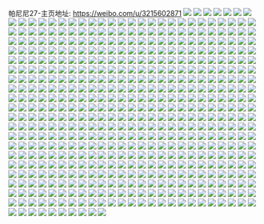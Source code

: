 帕尼尼27-主页地址: https://weibo.com/u/3215602871 
![](https://wx4.sinaimg.cn/mw2000/bfaa34b7ly1h9ibgzj1pwj21hg0u2n2l.jpg) 
![](https://wx4.sinaimg.cn/mw2000/bfaa34b7ly1h9ibi42kmgj21nt27r1kx.jpg) 
![](https://wx4.sinaimg.cn/mw2000/bfaa34b7ly1h9ibgx7a70j22c02c0485.jpg) 
![](https://wx4.sinaimg.cn/mw2000/bfaa34b7ly1h9ibgxxfj3j21wm2jhb29.jpg) 
![](https://wx4.sinaimg.cn/mw2000/bfaa34b7ly1h9ibgwprv4j22q421l4qq.jpg) 
![](https://wx4.sinaimg.cn/mw2000/bfaa34b7ly1h9ibgujwhyj21tf2g47wi.jpg) 
![](https://wx4.sinaimg.cn/mw2000/bfaa34b7ly1h9ibgz8ez4j21ys2n27wi.jpg) 
![](https://wx4.sinaimg.cn/mw2000/bfaa34b7ly1h9ibiniihwj23402c0u0y.jpg) 
![](https://wx4.sinaimg.cn/mw2000/bfaa34b7ly1h9ibinwm1jj20u0140aga.jpg) 
![](https://wx4.sinaimg.cn/mw2000/bfaa34b7ly1h9ibikicmbj20u0190af8.jpg) 
![](https://wx4.sinaimg.cn/mw2000/bfaa34b7ly1h9gwa5u3jjj224u2ufnpf.jpg) 
![](https://wx4.sinaimg.cn/mw2000/bfaa34b7ly1h9gw709yqwj22eo37knpf.jpg) 
![](https://wx4.sinaimg.cn/mw2000/bfaa34b7ly1h9gw9w9zbpj21k822zkjm.jpg) 
![](https://wx4.sinaimg.cn/mw2000/bfaa34b7ly1h9gw6ttlxdj212j37k4qq.jpg) 
![](https://wx4.sinaimg.cn/mw2000/bfaa34b7ly1h9gw6whh1pj21hd37knpe.jpg) 
![](https://wx4.sinaimg.cn/mw2000/bfaa34b7ly1h9gw72lh28j21lt37k7wj.jpg) 
![](https://wx4.sinaimg.cn/mw2000/bfaa34b7ly1h9gwa0umfwj23401r0e82.jpg) 
![](https://wx4.sinaimg.cn/mw2000/bfaa34b7ly1h9gw75z143j22uk37k4qs.jpg) 
![](https://wx4.sinaimg.cn/mw2000/bfaa34b7ly1h8r8fhpvtzj20jr06tt99.jpg) 
![](https://wx4.sinaimg.cn/mw2000/bfaa34b7ly1h8r5phein9j21400u0n3z.jpg) 
![](https://wx4.sinaimg.cn/mw2000/bfaa34b7ly1h8r5phua7aj21400u0gsb.jpg) 
![](https://wx4.sinaimg.cn/mw2000/bfaa34b7ly1h8ntcabccoj21400u0ana.jpg) 
![](https://wx4.sinaimg.cn/mw2000/bfaa34b7ly1h8ntc8083kj2215215x6p.jpg) 
![](https://wx4.sinaimg.cn/mw2000/bfaa34b7ly1h8ntcc0qw1j21o01o0kjl.jpg) 
![](https://wx4.sinaimg.cn/mw2000/bfaa34b7ly1h8ntc8ndm3j22c02c0b2a.jpg) 
![](https://wx4.sinaimg.cn/mw2000/bfaa34b7ly1h8ntc9o7o8j22c02c01ky.jpg) 
![](https://wx4.sinaimg.cn/mw2000/bfaa34b7ly1h8ntccc3nvj20ik05s3zk.jpg) 
![](https://wx4.sinaimg.cn/mw2000/bfaa34b7ly1h8hunpp069j20n00y1dmu.jpg) 
![](https://wx4.sinaimg.cn/mw2000/bfaa34b7ly1h8dv8fi7kgj22c0340b2a.jpg) 
![](https://wx4.sinaimg.cn/mw2000/bfaa34b7ly1h8dv8bqpraj21ob1obhdt.jpg) 
![](https://wx4.sinaimg.cn/mw2000/bfaa34b7ly1h8dvhlcnx7j23402c0npg.jpg) 
![](https://wx4.sinaimg.cn/mw2000/bfaa34b7ly1h81n4y2elpj21ri2cou0y.jpg) 
![](https://wx4.sinaimg.cn/mw2000/bfaa34b7ly1h81n4ztzbjj22c02c0e82.jpg) 
![](https://wx4.sinaimg.cn/mw2000/bfaa34b7ly1h81n50xzpjj22c02c01kz.jpg) 
![](https://wx4.sinaimg.cn/mw2000/bfaa34b7ly1h81n4x1ziqj22c0340x6r.jpg) 
![](https://wx4.sinaimg.cn/mw2000/bfaa34b7ly1h81n51yw6ej22c02c07wi.jpg) 
![](https://wx4.sinaimg.cn/mw2000/bfaa34b7ly1h81n8d6ji2j22bd2bdkjl.jpg) 
![](https://wx4.sinaimg.cn/mw2000/bfaa34b7ly1h7ru45rofej21o0280u0x.jpg) 
![](https://wx4.sinaimg.cn/mw2000/bfaa34b7ly1h7ruf9k3d0j20n01dsql3.jpg) 
![](https://wx4.sinaimg.cn/mw2000/bfaa34b7ly1h7ru41s5yrj20u00u0k2j.jpg) 
![](https://wx4.sinaimg.cn/mw2000/bfaa34b7ly1h7ru463mu0j20u00u07g3.jpg) 
![](https://wx4.sinaimg.cn/mw2000/bfaa34b7ly1h7lg7h83tbj20s60s50w4.jpg) 
![](https://wx4.sinaimg.cn/mw2000/bfaa34b7ly1h7grucm0gvj20jf0hbtbq.jpg) 
![](https://wx4.sinaimg.cn/mw2000/bfaa34b7ly1h73yr3u6cyj20lo0g90z4.jpg) 
![](https://wx4.sinaimg.cn/mw2000/bfaa34b7ly1h73yrj81f0j229i30oe4r.jpg) 
![](https://wx4.sinaimg.cn/mw2000/bfaa34b7ly1h6zjipfxquj22c02c0tyz.jpg) 
![](https://wx4.sinaimg.cn/mw2000/bfaa34b7ly1h662k1e7oej21yw2mj4qq.jpg) 
![](https://wx4.sinaimg.cn/mw2000/bfaa34b7ly1h662k421gjj21wf2j8npe.jpg) 
![](https://wx4.sinaimg.cn/mw2000/bfaa34b7ly1h5lv4vahu9j20gn0d4ta4.jpg) 
![](https://wx4.sinaimg.cn/mw2000/bfaa34b7gy1h5hilgpcd4j22841he1gb.jpg) 
![](https://wx4.sinaimg.cn/mw2000/bfaa34b7gy1h5hilm8qvoj22dd1kwqv5.jpg) 
![](https://wx4.sinaimg.cn/mw2000/bfaa34b7gy1h5hilj4oebj22dc1kwkjl.jpg) 
![](https://wx4.sinaimg.cn/mw2000/bfaa34b7gy1h5hilffdjjj20o30g2tdn.jpg) 
![](https://wx4.sinaimg.cn/mw2000/bfaa34b7ly1h4umkqzfqyj22c0340npd.jpg) 
![](https://wx4.sinaimg.cn/mw2000/bfaa34b7ly1h4umkq7deaj22c0340npd.jpg) 
![](https://wx4.sinaimg.cn/mw2000/bfaa34b7ly1h4umkrofnij226d2whkjl.jpg) 
![](https://wx4.sinaimg.cn/mw2000/bfaa34b7ly1h4umksxu6qj22c03404qq.jpg) 
![](https://wx4.sinaimg.cn/mw2000/bfaa34b7ly1h4umktqbm7j22c03401ky.jpg) 
![](https://wx4.sinaimg.cn/mw2000/bfaa34b7ly1h4h022yfm3j22c03407wj.jpg) 
![](https://wx4.sinaimg.cn/mw2000/bfaa34b7ly1h4h0243omrj22c0340e83.jpg) 
![](https://wx4.sinaimg.cn/mw2000/bfaa34b7ly1h4h021uqwgj22c02c0qv5.jpg) 
![](https://wx4.sinaimg.cn/mw2000/bfaa34b7ly1h46q1gpn2ij22c03407wi.jpg) 
![](https://wx4.sinaimg.cn/mw2000/bfaa34b7ly1h45ryx6ukhj22c03404qr.jpg) 
![](https://wx4.sinaimg.cn/mw2000/bfaa34b7ly1h45ryygi84j22c03404qr.jpg) 
![](https://wx4.sinaimg.cn/mw2000/bfaa34b7ly1h45ryzt7djj220h2ol7wi.jpg) 
![](https://wx4.sinaimg.cn/mw2000/bfaa34b7ly1h45rz0uycyj221x2qlx6p.jpg) 
![](https://wx4.sinaimg.cn/mw2000/bfaa34b7ly1h45rzwcmysj23402c0e81.jpg) 
![](https://wx4.sinaimg.cn/mw2000/bfaa34b7ly1h40tf9ibvfj20dw0dw3yx.jpg) 
![](https://wx4.sinaimg.cn/mw2000/bfaa34b7ly1h3ptcdraqpj20xc43fqv5.jpg) 
![](https://wx4.sinaimg.cn/mw2000/bfaa34b7ly1h3ptcewk6uj20xc3pcnpd.jpg) 
![](https://wx4.sinaimg.cn/mw2000/bfaa34b7ly1h3ptcfvd6uj20xc38ohdt.jpg) 
![](https://wx4.sinaimg.cn/mw2000/bfaa34b7ly1h3ptch15zcj20xc4bk1ky.jpg) 
![](https://wx4.sinaimg.cn/mw2000/bfaa34b7ly1h3ptchzmi0j20xc3h0hdt.jpg) 
![](https://wx4.sinaimg.cn/mw2000/bfaa34b7ly1h3ptcj1v17j20xc38pnpd.jpg) 
![](https://wx4.sinaimg.cn/mw2000/bfaa34b7gy1h3oly5iluej20n00fmdi0.jpg) 
![](https://wx4.sinaimg.cn/mw2000/bfaa34b7gy1h3lo87b0q7j22dc1kwnpe.jpg) 
![](https://wx4.sinaimg.cn/mw2000/bfaa34b7gy1h3lo892x2sj228i2zce83.jpg) 
![](https://wx4.sinaimg.cn/mw2000/bfaa34b7gy1h3lo8b5vz2j22b432unpf.jpg) 
![](https://wx4.sinaimg.cn/mw2000/bfaa34b7gy1h3lo829j6fj22c0340e87.jpg) 
![](https://wx4.sinaimg.cn/mw2000/bfaa34b7gy1h3lo7uxd6uj22dc1kwqv6.jpg) 
![](https://wx4.sinaimg.cn/mw2000/bfaa34b7gy1h3lo8c2ztfj20iu0ckdlz.jpg) 
![](https://wx4.sinaimg.cn/mw2000/bfaa34b7gy1h3lofp1bc8j20sg0g0q73.jpg) 
![](https://wx4.sinaimg.cn/mw2000/bfaa34b7gy1h3lohz4ceij211t0u0q9f.jpg) 
![](https://wx4.sinaimg.cn/mw2000/bfaa34b7ly1h3gxngxovij21400u047p.jpg) 
![](https://wx4.sinaimg.cn/mw2000/bfaa34b7ly1h3djadhqgmj23402c0npf.jpg) 
![](https://wx4.sinaimg.cn/mw2000/bfaa34b7gy1h3a84i153dj22rc450b2c.jpg) 
![](https://wx4.sinaimg.cn/mw2000/bfaa34b7gy1h3a84jh7c0j222o340qv5.jpg) 
![](https://wx4.sinaimg.cn/mw2000/bfaa34b7gy1h3a7xzxmbbj21r0340nk9.jpg) 
![](https://wx4.sinaimg.cn/mw2000/bfaa34b7gy1h34tnm2bf3j222o340x6p.jpg) 
![](https://wx4.sinaimg.cn/mw2000/bfaa34b7gy1h34tnivs55j20xc1uonlz.jpg) 
![](https://wx4.sinaimg.cn/mw2000/bfaa34b7gy1h34tnjiefaj20xc1uu1kx.jpg) 
![](https://wx4.sinaimg.cn/mw2000/bfaa34b7gy1h34tnkpzf5j20xc1uo1kx.jpg) 
![](https://wx4.sinaimg.cn/mw2000/bfaa34b7gy1h34tnfpie9j24mo334kjo.jpg) 
![](https://wx4.sinaimg.cn/mw2000/bfaa34b7gy1h34ttk2ezzj20sg2wbhdt.jpg) 
![](https://wx4.sinaimg.cn/mw2000/bfaa34b7gy1h34tngm1lej217e2557wh.jpg) 
![](https://wx4.sinaimg.cn/mw2000/bfaa34b7gy1h34u1gpkjcj21qy3407wi.jpg) 
![](https://wx4.sinaimg.cn/mw2000/bfaa34b7gy1h34tnhicnuj22512urhdt.jpg) 
![](https://wx4.sinaimg.cn/mw2000/bfaa34b7gy1h34tn98sboj20sg11xqga.jpg) 
![](https://wx4.sinaimg.cn/mw2000/bfaa34b7gy1h34tvlog5wj20sg28kkja.jpg) 
![](https://wx4.sinaimg.cn/mw2000/bfaa34b7gy1h34tvxff66j21ii2ownpd.jpg) 
![](https://wx4.sinaimg.cn/mw2000/bfaa34b7gy1h34tncxdsrj20sg3jykjl.jpg) 
![](https://wx4.sinaimg.cn/mw2000/bfaa34b7gy1h34tz3exb8j20sg3zsnpd.jpg) 
![](https://wx4.sinaimg.cn/mw2000/bfaa34b7gy1h34tnao0dbj20sg2dc7wh.jpg) 
![](https://wx4.sinaimg.cn/mw2000/bfaa34b7gy1h34twywo0yj20sg2474qp.jpg) 
![](https://wx4.sinaimg.cn/mw2000/bfaa34b7gy1h34twi2ej7j22dc35shdw.jpg) 
![](https://wx4.sinaimg.cn/mw2000/bfaa34b7gy1h34tvn8nilj20sg1kwx0p.jpg) 
![](https://wx4.sinaimg.cn/mw2000/bfaa34b7gy1h33qsyyycnj22gn0q30zu.jpg) 
![](https://wx4.sinaimg.cn/mw2000/bfaa34b7gy1h2z6zj6te5j20n01dsavk.jpg) 
![](https://wx4.sinaimg.cn/mw2000/bfaa34b7gy1h2ugsouj51j23402c0e81.jpg) 
![](https://wx4.sinaimg.cn/mw2000/bfaa34b7gy1h2ugspyrwoj22c0340ww0.jpg) 
![](https://wx4.sinaimg.cn/mw2000/bfaa34b7gy1h2ugsr0z45j22c0340gxe.jpg) 
![](https://wx4.sinaimg.cn/mw2000/bfaa34b7gy1h2ugsrdy00j20n00uodh3.jpg) 
![](https://wx4.sinaimg.cn/mw2000/bfaa34b7gy1h2ugss9iqdj22c0340kjl.jpg) 
![](https://wx4.sinaimg.cn/mw2000/bfaa34b7gy1h2ugsu9kzcj22801o0e81.jpg) 
![](https://wx4.sinaimg.cn/mw2000/bfaa34b7gy1h2ugsnsh9pj23402c0x6q.jpg) 
![](https://wx4.sinaimg.cn/mw2000/bfaa34b7gy1h2ugsvnismj23402c0kjm.jpg) 
![](https://wx4.sinaimg.cn/mw2000/bfaa34b7gy1h2ugswpmawj22ps1j0e81.jpg) 
![](https://wx4.sinaimg.cn/mw2000/bfaa34b7gy1h1xuxpd6foj20n01dqtlw.jpg) 
![](https://wx4.sinaimg.cn/mw2000/bfaa34b7gy1h1xuxr0n3dj215o334u0x.jpg) 
![](https://wx4.sinaimg.cn/mw2000/bfaa34b7gy1h1xuxse5kkj20xc3pcu0x.jpg) 
![](https://wx4.sinaimg.cn/mw2000/bfaa34b7gy1h1xuxujb4nj22c033yhdv.jpg) 
![](https://wx4.sinaimg.cn/mw2000/bfaa34b7gy1h1xuxo9ugzj22c033y7wj.jpg) 
![](https://wx4.sinaimg.cn/mw2000/bfaa34b7gy1h1xuxvm0qej21he0u0wsp.jpg) 
![](https://wx4.sinaimg.cn/mw2000/bfaa34b7gy1h1xuxyq0qwj22c03407wl.jpg) 
![](https://wx4.sinaimg.cn/mw2000/bfaa34b7gy1h1xuy1jb80j22c03407wl.jpg) 
![](https://wx4.sinaimg.cn/mw2000/bfaa34b7gy1h1xuy2vsq6j20n01dqgzk.jpg) 
![](https://wx4.sinaimg.cn/mw2000/bfaa34b7gy1h1saavafs6j20sh0jk76j.jpg) 
![](https://wx4.sinaimg.cn/mw2000/bfaa34b7gy1h1mf23u1bfj23402c0x6p.jpg) 
![](https://wx4.sinaimg.cn/mw2000/bfaa34b7gy1h1l2hckq6rj21wn2jje81.jpg) 
![](https://wx4.sinaimg.cn/mw2000/bfaa34b7gy1h1l2hbb6h9j21zs2nqkjl.jpg) 
![](https://wx4.sinaimg.cn/mw2000/bfaa34b7gy1h1l2hdq2tlj220k2oqe81.jpg) 
![](https://wx4.sinaimg.cn/mw2000/bfaa34b7gy1gzk22snvl6j20u01sy0yu.jpg) 
![](https://wx4.sinaimg.cn/mw2000/bfaa34b7gy1gy6fk3k7l4j21sc1scb29.jpg) 
![](https://wx4.sinaimg.cn/mw2000/bfaa34b7gy1gy6fk5mgp5j21sc1sce81.jpg) 
![](https://wx4.sinaimg.cn/mw2000/bfaa34b7gy1gy6fk4lkwij21sc1sckjl.jpg) 
![](https://wx4.sinaimg.cn/mw2000/bfaa34b7gy1gxg9prjaf4j20n00hfjtd.jpg) 
![](https://wx4.sinaimg.cn/mw2000/bfaa34b7gy1gxc6oh1jwfj21sc2dse81.jpg) 
![](https://wx4.sinaimg.cn/mw2000/bfaa34b7gy1gwpkzuwsouj22c03404qr.jpg) 
![](https://wx4.sinaimg.cn/mw2000/bfaa34b7gy1gwpkztcs3qj21mv26jqv5.jpg) 
![](https://wx4.sinaimg.cn/mw2000/bfaa34b7gy1gwpkzw9ynxj222k2renpe.jpg) 
![](https://wx4.sinaimg.cn/mw2000/bfaa34b7gy1gwpkz1ug3aj22c0340b2a.jpg) 
![](https://wx4.sinaimg.cn/mw2000/bfaa34b7gy1gwpkz386zfj225b2v3npd.jpg) 
![](https://wx4.sinaimg.cn/mw2000/bfaa34b7gy1gwpkz4n1s1j228y2zyx6p.jpg) 
![](https://wx4.sinaimg.cn/mw2000/003vClcrgy1gv9k5sniwnj61o01o0b2902.jpg) 
![](https://wx4.sinaimg.cn/mw2000/003vClcrgy1gv9k5uty7hj61o01o0e8102.jpg) 
![](https://wx4.sinaimg.cn/mw2000/003vClcrgy1gv9k5possvj61o01o0b2902.jpg) 
![](https://wx4.sinaimg.cn/mw2000/003vClcrgy1gus8y2fyxnj61t52evkjl02.jpg) 
![](https://wx4.sinaimg.cn/mw2000/003vClcrgy1gus8y963baj61nm27ie8102.jpg) 
![](https://wx4.sinaimg.cn/mw2000/003vClcrgy1gupbsve87tj62ds1scnpd02.jpg) 
![](https://wx4.sinaimg.cn/mw2000/003vClcrgy1gupbt31xvmj62ds1sckjl02.jpg) 
![](https://wx4.sinaimg.cn/mw2000/003vClcrgy1gupbsxqtcoj62ds1scnpd02.jpg) 
![](https://wx4.sinaimg.cn/mw2000/003vClcrgy1gupbszya26j62ds1sckjl02.jpg) 
![](https://wx4.sinaimg.cn/mw2000/003vClcrgy1gupbt1nu3uj62ds1schdt02.jpg) 
![](https://wx4.sinaimg.cn/mw2000/003vClcrgy1gunjoy345tj61i62obb2b02.jpg) 
![](https://wx4.sinaimg.cn/mw2000/003vClcrgy1guizj1ylvzj613z0u0wp002.jpg) 
![](https://wx4.sinaimg.cn/mw2000/003vClcrgy1guizmd27whj62bp1qs7wh02.jpg) 
![](https://wx4.sinaimg.cn/mw2000/003vClcrgy1gugfkg10exj615o1axwqy02.jpg) 
![](https://wx4.sinaimg.cn/mw2000/003vClcrgy1gugfpkxqdvj63402c0e8302.jpg) 
![](https://wx4.sinaimg.cn/mw2000/003vClcrgy1gugfpn6lm4j63402c0b2b02.jpg) 
![](https://wx4.sinaimg.cn/mw2000/003vClcrgy1gugfkzzrpaj62c03401ky02.jpg) 
![](https://wx4.sinaimg.cn/mw2000/003vClcrgy1gua0fkip8cj61sc2dsx6p02.jpg) 
![](https://wx4.sinaimg.cn/mw2000/003vClcrgy1gua0fmk9w4j61sc2dsqv502.jpg) 
![](https://wx4.sinaimg.cn/mw2000/bfaa34b7gy1gtyxblv9bhj20op17wak9.jpg) 
![](https://wx4.sinaimg.cn/mw2000/bfaa34b7gy1gtenq0rbo4j20t209cwfk.jpg) 
![](https://wx4.sinaimg.cn/mw2000/bfaa34b7gy1gtdle050tlj21bl1bl7nq.jpg) 
![](https://wx4.sinaimg.cn/mw2000/bfaa34b7gy1gtdldtnkl4j21uo2gwhdt.jpg) 
![](https://wx4.sinaimg.cn/mw2000/bfaa34b7gy1gtdle6mjrpj21xw2l6b2a.jpg) 
![](https://wx4.sinaimg.cn/mw2000/bfaa34b7gy1gtdldwqrepj21gl1y47wh.jpg) 
![](https://wx4.sinaimg.cn/mw2000/bfaa34b7gy1gtdle0zzwsj21fs1x1avt.jpg) 
![](https://wx4.sinaimg.cn/mw2000/bfaa34b7gy1gtdle24m6rj22c03401kx.jpg) 
![](https://wx4.sinaimg.cn/mw2000/bfaa34b7gy1gtdldusm2oj22ds1schdt.jpg) 
![](https://wx4.sinaimg.cn/mw2000/bfaa34b7gy1gtdldxz3nxj23402c07wh.jpg) 
![](https://wx4.sinaimg.cn/mw2000/bfaa34b7gy1gsycljp366j21sc2dshdu.jpg) 
![](https://wx4.sinaimg.cn/mw2000/bfaa34b7gy1gsycll8z64j21sc2dse82.jpg) 
![](https://wx4.sinaimg.cn/mw2000/bfaa34b7gy1gsyclmm3p5j21h62mjx6p.jpg) 
![](https://wx4.sinaimg.cn/mw2000/bfaa34b7gy1gsyclng390j21qw1qw7wh.jpg) 
![](https://wx4.sinaimg.cn/mw2000/bfaa34b7gy1gsyclogh1xj20xr1o04qp.jpg) 
![](https://wx4.sinaimg.cn/mw2000/bfaa34b7gy1gsycrqc3ysj20n01dsqnv.jpg) 
![](https://wx4.sinaimg.cn/mw2000/bfaa34b7gy1gskiypldduj21sc1sc4qp.jpg) 
![](https://wx4.sinaimg.cn/mw2000/bfaa34b7gy1gskiytgcxxj21sc1sc7wh.jpg) 
![](https://wx4.sinaimg.cn/mw2000/bfaa34b7gy1gskiyqx7p2j21sc1sc7wh.jpg) 
![](https://wx4.sinaimg.cn/mw2000/bfaa34b7gy1gskiyrz27ej21sc1scb29.jpg) 
![](https://wx4.sinaimg.cn/mw2000/bfaa34b7gy1gskiyujn4pj21sc1sce81.jpg) 
![](https://wx4.sinaimg.cn/mw2000/bfaa34b7gy1gs1xw9bzb6j21sc2ds7vj.jpg) 
![](https://wx4.sinaimg.cn/mw2000/bfaa34b7gy1gs1xwbguu7j22c0340hdt.jpg) 
![](https://wx4.sinaimg.cn/mw2000/bfaa34b7gy1gs1xwcscnjj21sc2dskbm.jpg) 
![](https://wx4.sinaimg.cn/mw2000/bfaa34b7gy1gs1xwefp43j21sc2ds7r2.jpg) 
![](https://wx4.sinaimg.cn/mw2000/bfaa34b7gy1gs1xwfoqhpj21rd1rdam7.jpg) 
![](https://wx4.sinaimg.cn/mw2000/bfaa34b7gy1gs1xwgxe9mj22c02c0key.jpg) 
![](https://wx4.sinaimg.cn/mw2000/bfaa34b7gy1gs1xwl2vacj21sc2dsnpe.jpg) 
![](https://wx4.sinaimg.cn/mw2000/bfaa34b7gy1gs1xwn6w2lj22c0340u0x.jpg) 
![](https://wx4.sinaimg.cn/mw2000/bfaa34b7gy1gs1xwt265ej21sc1sckjl.jpg) 
![](https://wx4.sinaimg.cn/mw2000/bfaa34b7gy1grtws7il5oj22cc1r9qv5.jpg) 
![](https://wx4.sinaimg.cn/mw2000/bfaa34b7gy1grqd75o3lsj21ov295nc9.jpg) 
![](https://wx4.sinaimg.cn/mw2000/bfaa34b7gy1grqd78amnoj21pt2af4bu.jpg) 
![](https://wx4.sinaimg.cn/mw2000/bfaa34b7gy1grqd79e9gvj21xx2l81cm.jpg) 
![](https://wx4.sinaimg.cn/mw2000/bfaa34b7gy1grjb6egwvgj22je1wknpe.jpg) 
![](https://wx4.sinaimg.cn/mw2000/bfaa34b7gy1grjb6bb36mj22bb1qhkjq.jpg) 
![](https://wx4.sinaimg.cn/mw2000/bfaa34b7gy1grjb6fvtp9j212y12ye81.jpg) 
![](https://wx4.sinaimg.cn/mw2000/bfaa34b7gy1grjb6cw4d6j22ig1vukjm.jpg) 
![](https://wx4.sinaimg.cn/mw2000/bfaa34b7gy1grjb68bv5fj22fu1tv4qv.jpg) 
![](https://wx4.sinaimg.cn/mw2000/bfaa34b7gy1grjb6h33mtj21d11d1u0x.jpg) 
![](https://wx4.sinaimg.cn/mw2000/003vClcrgy1grfqph10k8j61181187k702.jpg) 
![](https://wx4.sinaimg.cn/mw2000/bfaa34b7gy1grfqpiq9jcj20u00u010n.jpg) 
![](https://wx4.sinaimg.cn/mw2000/bfaa34b7gy1grfqpf9s8cj20u00u0n5q.jpg) 
![](https://wx4.sinaimg.cn/mw2000/bfaa34b7gy1grfqpk0f8yj20u017hqn3.jpg) 
![](https://wx4.sinaimg.cn/mw2000/bfaa34b7gy1grfqpkp3goj22c02c0k44.jpg) 
![](https://wx4.sinaimg.cn/mw2000/bfaa34b7gy1grfqrv40v6j21601k0n2g.jpg) 
![](https://wx4.sinaimg.cn/mw2000/bfaa34b7gy1gr6o4tmrwxj22c0340npd.jpg) 
![](https://wx4.sinaimg.cn/mw2000/bfaa34b7gy1gr6o4rvjemj21sc2dsx6p.jpg) 
![](https://wx4.sinaimg.cn/mw2000/bfaa34b7gy1gr6o8q1cc9j21z21hatiu.jpg) 
![](https://wx4.sinaimg.cn/mw2000/bfaa34b7gy1gr6o4v7bwoj21sc2dsqv5.jpg) 
![](https://wx4.sinaimg.cn/mw2000/bfaa34b7gy1gr6o4wnjehj21sc2dsqv5.jpg) 
![](https://wx4.sinaimg.cn/mw2000/bfaa34b7gy1gr6o8pdodpj20u00u046y.jpg) 
![](https://wx4.sinaimg.cn/mw2000/bfaa34b7gy1gr1youasz4j21rg1blanr.jpg) 
![](https://wx4.sinaimg.cn/mw2000/bfaa34b7gy1gr1yuzsfrdj22c02c0x6p.jpg) 
![](https://wx4.sinaimg.cn/mw2000/bfaa34b7gy1gr1yuy14etj210x10xtan.jpg) 
![](https://wx4.sinaimg.cn/mw2000/bfaa34b7gy1gr1youoip4j20ub0h1dij.jpg) 
![](https://wx4.sinaimg.cn/mw2000/003vClcrgy1gr1yovfkx4j62c02c0tfk02.jpg) 
![](https://wx4.sinaimg.cn/mw2000/bfaa34b7gy1gr1yxhdgfwj21xz13cau9.jpg) 
![](https://wx4.sinaimg.cn/mw2000/bfaa34b7gy1gqhy9nb4csj22c03404qq.jpg) 
![](https://wx4.sinaimg.cn/mw2000/bfaa34b7gy1gqhyarcwl7j21xk1xk1kx.jpg) 
![](https://wx4.sinaimg.cn/mw2000/bfaa34b7gy1gqhyapncy3j219r19r7fl.jpg) 
![](https://wx4.sinaimg.cn/mw2000/bfaa34b7gy1gqdcvde7gcj21uf1ufhdt.jpg) 
![](https://wx4.sinaimg.cn/mw2000/bfaa34b7gy1gqdcv9q2w7j224y24yhdt.jpg) 
![](https://wx4.sinaimg.cn/mw2000/bfaa34b7gy1gqdcvefqytj21us1usb29.jpg) 
![](https://wx4.sinaimg.cn/mw2000/bfaa34b7gy1gqdcvc9yo6j21tr1trb29.jpg) 
![](https://wx4.sinaimg.cn/mw2000/bfaa34b7gy1gqdcvb92dgj229k29k7wi.jpg) 
![](https://wx4.sinaimg.cn/mw2000/bfaa34b7gy1gqdcvg651tj21hk1hktd9.jpg) 
![](https://wx4.sinaimg.cn/mw2000/bfaa34b7gy1gqblnbe2prj20n00n0aej.jpg) 
![](https://wx4.sinaimg.cn/mw2000/bfaa34b7gy1gpqqmyp8sfj21ye2lvu0x.jpg) 
![](https://wx4.sinaimg.cn/mw2000/bfaa34b7gy1gpqqn231vij21ss2eehdt.jpg) 
![](https://wx4.sinaimg.cn/mw2000/bfaa34b7gy1gpqqn0yx2kj22c0340qv5.jpg) 
![](https://wx4.sinaimg.cn/mw2000/bfaa34b7gy1gpqqmzmihij21ir210b1b.jpg) 
![](https://wx4.sinaimg.cn/mw2000/bfaa34b7ly1gno0k084p8j21t11t1b29.jpg) 
![](https://wx4.sinaimg.cn/mw2000/bfaa34b7ly1gno0jzbwycj2158158do5.jpg) 
![](https://wx4.sinaimg.cn/mw2000/bfaa34b7ly1gno0sminmsj20n01dse83.jpg) 
![](https://wx4.sinaimg.cn/mw2000/bfaa34b7ly1gno0jyj026j22c02c0x3q.jpg) 
![](https://wx4.sinaimg.cn/mw2000/bfaa34b7ly1gniw3cmckpj22ds1scnpd.jpg) 
![](https://wx4.sinaimg.cn/mw2000/bfaa34b7ly1gniw3f2hirj22ds1sc7s9.jpg) 
![](https://wx4.sinaimg.cn/mw2000/bfaa34b7ly1gniw3hi602j22ds1scnpd.jpg) 
![](https://wx4.sinaimg.cn/mw2000/bfaa34b7ly1gniw3pbvepj23402c07wk.jpg) 
![](https://wx4.sinaimg.cn/mw2000/bfaa34b7ly1gniw43gtyaj23402c0b2c.jpg) 
![](https://wx4.sinaimg.cn/mw2000/bfaa34b7ly1gniw3wfh8yj23402c0b2c.jpg) 
![](https://wx4.sinaimg.cn/mw2000/bfaa34b7gy1gn9st34618j20wi09ugn1.jpg) 
![](https://wx4.sinaimg.cn/mw2000/bfaa34b7gy1gmvv9l9dkjj20n01dsn62.jpg) 
![](https://wx4.sinaimg.cn/mw2000/bfaa34b7gy1gmvvd59jmcj22c02c0amh.jpg) 
![](https://wx4.sinaimg.cn/mw2000/bfaa34b7gy1gmvvcvdqbqj20rv0rv0xk.jpg) 
![](https://wx4.sinaimg.cn/mw2000/bfaa34b7gy1gmvvvkj2ydj22801o0qv6.jpg) 
![](https://wx4.sinaimg.cn/mw2000/bfaa34b7gy1gmvvpzut7wj21yj1yjqv5.jpg) 
![](https://wx4.sinaimg.cn/mw2000/bfaa34b7gy1gmvvpypf78j21o02807wh.jpg) 
![](https://wx4.sinaimg.cn/mw2000/bfaa34b7ly1gmnto2q4v1j22c02c0q7t.jpg) 
![](https://wx4.sinaimg.cn/mw2000/bfaa34b7ly1gmnto6jzwej21o01o07wh.jpg) 
![](https://wx4.sinaimg.cn/mw2000/bfaa34b7ly1gmnu7n9bk1j22c02c0gzr.jpg) 
![](https://wx4.sinaimg.cn/mw2000/bfaa34b7ly1gmc85bkqdxj22512vh1ky.jpg) 
![](https://wx4.sinaimg.cn/mw2000/bfaa34b7ly1gmc85ac1v7j22c034uu0y.jpg) 
![](https://wx4.sinaimg.cn/mw2000/bfaa34b7ly1gmc858mh9aj22c03561kz.jpg) 
![](https://wx4.sinaimg.cn/mw2000/bfaa34b7ly1gmc854rtxpj20n00yjgwv.jpg) 
![](https://wx4.sinaimg.cn/mw2000/bfaa34b7ly1gmc856g8e7j221w2r9b2a.jpg) 
![](https://wx4.sinaimg.cn/mw2000/bfaa34b7ly1gmc85c298rj21vm2i67ck.jpg) 
![](https://wx4.sinaimg.cn/mw2000/bfaa34b7ly1gmc87ha4brj22c0340npe.jpg) 
![](https://wx4.sinaimg.cn/mw2000/bfaa34b7ly1gmc87iz98oj22c0340npe.jpg) 
![](https://wx4.sinaimg.cn/mw2000/bfaa34b7ly1gmc87dm27ej22c034mkjm.jpg) 
![](https://wx4.sinaimg.cn/mw2000/bfaa34b7gy1gm6dp2of3ij23402c0qv6.jpg) 
![](https://wx4.sinaimg.cn/mw2000/bfaa34b7gy1gm6dp4twwqj225g25gx6p.jpg) 
![](https://wx4.sinaimg.cn/mw2000/bfaa34b7gy1gm6dp0f6spj21o02814qq.jpg) 
![](https://wx4.sinaimg.cn/mw2000/bfaa34b7gy1gm6dp6juaoj21ti1tj1kx.jpg) 
![](https://wx4.sinaimg.cn/mw2000/bfaa34b7gy1gm6dp9j655j22801o01ky.jpg) 
![](https://wx4.sinaimg.cn/mw2000/bfaa34b7gy1gm6dp7vb2nj21o01o0e81.jpg) 
![](https://wx4.sinaimg.cn/mw2000/bfaa34b7gy1glp1alf4znj23402c07wh.jpg) 
![](https://wx4.sinaimg.cn/mw2000/bfaa34b7gy1glp1ais6m7j222o340e83.jpg) 
![](https://wx4.sinaimg.cn/mw2000/bfaa34b7gy1glp1ash7g1j22c0340x6q.jpg) 
![](https://wx4.sinaimg.cn/mw2000/bfaa34b7gy1glp1cep2ixj22c0340x6q.jpg) 
![](https://wx4.sinaimg.cn/mw2000/bfaa34b7gy1glllf1fzkwj22c02c01ky.jpg) 
![](https://wx4.sinaimg.cn/mw2000/bfaa34b7gy1glllf05xmhj22c02c01ky.jpg) 
![](https://wx4.sinaimg.cn/mw2000/bfaa34b7gy1gld8k80krwj21o01o07wh.jpg) 
![](https://wx4.sinaimg.cn/mw2000/bfaa34b7gy1gld8kegf1rj21o01o07wh.jpg) 
![](https://wx4.sinaimg.cn/mw2000/bfaa34b7gy1gld8kaicm7j21ij1ije0o.jpg) 
![](https://wx4.sinaimg.cn/mw2000/bfaa34b7gy1gld8kdf20qj21fb1fbk81.jpg) 
![](https://wx4.sinaimg.cn/mw2000/bfaa34b7gy1gld8ks3dotj21ns1nsb29.jpg) 
![](https://wx4.sinaimg.cn/mw2000/bfaa34b7gy1gld8kyyd72j22c02c0u0x.jpg) 
![](https://wx4.sinaimg.cn/mw2000/bfaa34b7gy1gkp1g8vsi4j21o01o0hdt.jpg) 
![](https://wx4.sinaimg.cn/mw2000/bfaa34b7gy1gkp1g1nrn7j21o01o0kjl.jpg) 
![](https://wx4.sinaimg.cn/mw2000/bfaa34b7gy1gkp1gbpu37j22c02c0dyq.jpg) 
![](https://wx4.sinaimg.cn/mw2000/bfaa34b7gy1gkbcpzz2ugj227m2y84qq.jpg) 
![](https://wx4.sinaimg.cn/mw2000/bfaa34b7gy1gkbcq18ncnj21vy2ioqv5.jpg) 
![](https://wx4.sinaimg.cn/mw2000/bfaa34b7gy1gkbcpx3uulj22662w8qv5.jpg) 
![](https://wx4.sinaimg.cn/mw2000/bfaa34b7gy1gkbcq363h7j22c0340b2a.jpg) 
![](https://wx4.sinaimg.cn/mw2000/bfaa34b7gy1gk6o6fjou4j21sf2dqb29.jpg) 
![](https://wx4.sinaimg.cn/mw2000/bfaa34b7gy1gk6o6gr2t8j21sg2ds7wh.jpg) 
![](https://wx4.sinaimg.cn/mw2000/bfaa34b7gy1gk6o6dg9gaj21sg2ds4qp.jpg) 
![](https://wx4.sinaimg.cn/mw2000/bfaa34b7gy1gk6o6bxpfij21sg2ds1fe.jpg) 
![](https://wx4.sinaimg.cn/mw2000/bfaa34b7gy1gjz6mcbd36j216o1kuhdt.jpg) 
![](https://wx4.sinaimg.cn/mw2000/bfaa34b7gy1gjz6mabziyj22c02c0b2b.jpg) 
![](https://wx4.sinaimg.cn/mw2000/bfaa34b7gy1gjz6mi9uxlj22c02c0e82.jpg) 
![](https://wx4.sinaimg.cn/mw2000/bfaa34b7gy1gjz6mn43acj2223223e82.jpg) 
![](https://wx4.sinaimg.cn/mw2000/bfaa34b7gy1gjz6mfacvoj22c0340qv7.jpg) 
![](https://wx4.sinaimg.cn/mw2000/bfaa34b7gy1gjz6mkwcxpj224q24qqv6.jpg) 
![](https://wx4.sinaimg.cn/mw2000/bfaa34b7gy1gjz6p1rho7j22c03401kz.jpg) 
![](https://wx4.sinaimg.cn/mw2000/bfaa34b7gy1gjz6p6xfrdj22c03407wj.jpg) 
![](https://wx4.sinaimg.cn/mw2000/bfaa34b7gy1gjz6p4qw6cj227m27mhdv.jpg) 
![](https://wx4.sinaimg.cn/mw2000/bfaa34b7gy1gjz6pcyh26j22c0340qv9.jpg) 
![](https://wx4.sinaimg.cn/mw2000/bfaa34b7gy1gjz6p2mo4fj20qw1oi1do.jpg) 
![](https://wx4.sinaimg.cn/mw2000/bfaa34b7gy1gjz6ozereij219f19ftt8.jpg) 
![](https://wx4.sinaimg.cn/mw2000/bfaa34b7gy1gjz6pdzirvj20rs15oh5s.jpg) 
![](https://wx4.sinaimg.cn/mw2000/bfaa34b7gy1gjz6rkab7bj23342bcnpf.jpg) 
![](https://wx4.sinaimg.cn/mw2000/bfaa34b7gy1gjz6p9ukc5j22c02c01kx.jpg) 
![](https://wx4.sinaimg.cn/mw2000/bfaa34b7gy1gjz8kr21xcj20rs15w1e4.jpg) 
![](https://wx4.sinaimg.cn/mw2000/bfaa34b7gy1gjz8krqjaej21400u0dhw.jpg) 
![](https://wx4.sinaimg.cn/mw2000/bfaa34b7gy1gjz8lr5sw4j20u00u045z.jpg) 
![](https://wx4.sinaimg.cn/mw2000/bfaa34b7gy1gjrmhjyavwj22yo1o0qv5.jpg) 
![](https://wx4.sinaimg.cn/mw2000/bfaa34b7gy1gjrmhofg4hj22yo1o0e81.jpg) 
![](https://wx4.sinaimg.cn/mw2000/bfaa34b7gy1gjrmhyzlkoj21fe1wi7wh.jpg) 
![](https://wx4.sinaimg.cn/mw2000/bfaa34b7gy1gjrmhre8ujj21j521jhdt.jpg) 
![](https://wx4.sinaimg.cn/mw2000/bfaa34b7gy1gjrmhxpvifj21o0280kjl.jpg) 
![](https://wx4.sinaimg.cn/mw2000/bfaa34b7gy1gjrmi0ha9cj21o0280hdt.jpg) 
![](https://wx4.sinaimg.cn/mw2000/bfaa34b7gy1gjrmhmi2dwj21o01o0hdt.jpg) 
![](https://wx4.sinaimg.cn/mw2000/bfaa34b7gy1gjrmis790aj21o01o0qri.jpg) 
![](https://wx4.sinaimg.cn/mw2000/bfaa34b7gy1gjrmiufrw8j21o0280hdu.jpg) 
![](https://wx4.sinaimg.cn/mw2000/bfaa34b7gy1gjeyaf1k7hj21js15u48y.jpg) 
![](https://wx4.sinaimg.cn/mw2000/bfaa34b7gy1gjey679nnwj22cc1ujx6p.jpg) 
![](https://wx4.sinaimg.cn/mw2000/bfaa34b7gy1gjey69nvqbj227d1vh7wh.jpg) 
![](https://wx4.sinaimg.cn/mw2000/bfaa34b7gy1gjey6e84zjj22yo2004qr.jpg) 
![](https://wx4.sinaimg.cn/mw2000/bfaa34b7gy1gjey6f2k5qj21sg1sg4m6.jpg) 
![](https://wx4.sinaimg.cn/mw2000/bfaa34b7gy1gjey6g08a8j21o02804m2.jpg) 
![](https://wx4.sinaimg.cn/mw2000/bfaa34b7gy1gjeyfbmx5aj22801o0u0x.jpg) 
![](https://wx4.sinaimg.cn/mw2000/bfaa34b7gy1gjeyaehrc9j20yi0xl4bc.jpg) 
![](https://wx4.sinaimg.cn/mw2000/bfaa34b7gy1gjeyafwr07j22c02c0k9k.jpg) 
![](https://wx4.sinaimg.cn/mw2000/bfaa34b7gy1gip22j7ltij22c02c0qv5.jpg) 
![](https://wx4.sinaimg.cn/mw2000/bfaa34b7gy1gio1yk83svj22801o0hdt.jpg) 
![](https://wx4.sinaimg.cn/mw2000/bfaa34b7gy1gio1ysl2t7j22801o0e81.jpg) 
![](https://wx4.sinaimg.cn/mw2000/bfaa34b7gy1gio1yqx4sfj22801o0hdt.jpg) 
![](https://wx4.sinaimg.cn/mw2000/bfaa34b7gy1gio1ynpgrdj22801o0kjl.jpg) 
![](https://wx4.sinaimg.cn/mw2000/bfaa34b7gy1gio1ym25edj22801o0hdt.jpg) 
![](https://wx4.sinaimg.cn/mw2000/bfaa34b7gy1gio1ypenwrj22801o0e81.jpg) 
![](https://wx4.sinaimg.cn/mw2000/bfaa34b7ly1ghrds5ihx2j23402c0npd.jpg) 
![](https://wx4.sinaimg.cn/mw2000/bfaa34b7ly1ghrdriypyvj22c03404qp.jpg) 
![](https://wx4.sinaimg.cn/mw2000/bfaa34b7ly1ghrds7v7qwj22wu26mb2b.jpg) 
![](https://wx4.sinaimg.cn/mw2000/bfaa34b7ly1ghrdvcyg7zj22c02c04qq.jpg) 
![](https://wx4.sinaimg.cn/mw2000/bfaa34b7ly1ghrdvduafzj22c02c0466.jpg) 
![](https://wx4.sinaimg.cn/mw2000/bfaa34b7ly1ghrds8rettj22c02c041b.jpg) 
![](https://wx4.sinaimg.cn/mw2000/bfaa34b7ly1ghrdvbc3ihj22c02c012j.jpg) 
![](https://wx4.sinaimg.cn/mw2000/bfaa34b7ly1ghrdwmjq53j21400ty198.jpg) 
![](https://wx4.sinaimg.cn/mw2000/bfaa34b7ly1ghrdvg7q6vj22c02c0u0z.jpg) 
![](https://wx4.sinaimg.cn/mw2000/bfaa34b7gy1ggy4ooz1ozj21mb1mb1fy.jpg) 
![](https://wx4.sinaimg.cn/mw2000/bfaa34b7gy1ggy4oposi8j21mb1mb4co.jpg) 
![](https://wx4.sinaimg.cn/mw2000/bfaa34b7gy1ggy4oqb3p5j21mb1mb1hq.jpg) 
![](https://wx4.sinaimg.cn/mw2000/bfaa34b7gy1ggy4oo9efij21mb1mbnpa.jpg) 
![](https://wx4.sinaimg.cn/mw2000/bfaa34b7gy1ggy4orq28sj21mb1mbtz3.jpg) 
![](https://wx4.sinaimg.cn/mw2000/bfaa34b7gy1ggy4ose436j21mb1mb7lf.jpg) 
![](https://wx4.sinaimg.cn/mw2000/bfaa34b7gy1ggy4ot1wrsj21mb1mb1kx.jpg) 
![](https://wx4.sinaimg.cn/mw2000/bfaa34b7gy1ggy4owsz16j20py0y814n.jpg) 
![](https://wx4.sinaimg.cn/mw2000/bfaa34b7gy1ggy4ovx5dwj22c02c0agp.jpg) 
![](https://wx4.sinaimg.cn/mw2000/bfaa34b7gy1ggktvz3j2bj21o01o0b29.jpg) 
![](https://wx4.sinaimg.cn/mw2000/bfaa34b7gy1ggktvxsnd7j21o01o04qp.jpg) 
![](https://wx4.sinaimg.cn/mw2000/bfaa34b7gy1ggktw3ldq0j21o01o0b29.jpg) 
![](https://wx4.sinaimg.cn/mw2000/bfaa34b7gy1ggktw0qmr4j21o01o0b29.jpg) 
![](https://wx4.sinaimg.cn/mw2000/bfaa34b7gy1ggktw4yc9rj21o01o07wh.jpg) 
![](https://wx4.sinaimg.cn/mw2000/bfaa34b7gy1ggktvwjv03j21o01o07wh.jpg) 
![](https://wx4.sinaimg.cn/mw2000/bfaa34b7gy1ggdrthnvx1j21o01o0e81.jpg) 
![](https://wx4.sinaimg.cn/mw2000/bfaa34b7gy1ggdrtiigflj21o01o0hdt.jpg) 
![](https://wx4.sinaimg.cn/mw2000/bfaa34b7gy1ggauq7z5zfj22801o01jh.jpg) 
![](https://wx4.sinaimg.cn/mw2000/bfaa34b7gy1ggauq3ve17j20zk0k0k1z.jpg) 
![](https://wx4.sinaimg.cn/mw2000/bfaa34b7gy1ggaw0wo9qbj22801o01h2.jpg) 
![](https://wx4.sinaimg.cn/mw2000/bfaa34b7gy1ggaviiplbkj20yi0jfmyg.jpg) 
![](https://wx4.sinaimg.cn/mw2000/bfaa34b7gy1ggauq639ihj22rd22j4qr.jpg) 
![](https://wx4.sinaimg.cn/mw2000/bfaa34b7gy1ggauq4aa28j20zk0k07bh.jpg) 
![](https://wx4.sinaimg.cn/mw2000/bfaa34b7gy1ggauq76i4bj22801o04pu.jpg) 
![](https://wx4.sinaimg.cn/mw2000/bfaa34b7gy1ggaw0x6a72j20zk0k0qd3.jpg) 
![](https://wx4.sinaimg.cn/mw2000/bfaa34b7gy1ggaw0xjwmjj20zk0k07b9.jpg) 
![](https://wx4.sinaimg.cn/mw2000/bfaa34b7gy1gfz9u3slzyj218d0kin4o.jpg) 
![](https://wx4.sinaimg.cn/mw2000/bfaa34b7gy1gfz9u7h16sj21o01o0njv.jpg) 
![](https://wx4.sinaimg.cn/mw2000/bfaa34b7gy1gfz9u2omosj22t3207hdt.jpg) 
![](https://wx4.sinaimg.cn/mw2000/bfaa34b7gy1gfz9x6u0ekj20c80c8q3j.jpg) 
![](https://wx4.sinaimg.cn/mw2000/bfaa34b7gy1gfz9x6eepgj21o01o0b29.jpg) 
![](https://wx4.sinaimg.cn/mw2000/bfaa34b7gy1gfz9x8o4doj21o01o0u0y.jpg) 
![](https://wx4.sinaimg.cn/mw2000/bfaa34b7gy1gfz9x9ly8fj21j01j01kx.jpg) 
![](https://wx4.sinaimg.cn/mw2000/bfaa34b7gy1gfz9xaesm7j21kw16mngd.jpg) 
![](https://wx4.sinaimg.cn/mw2000/bfaa34b7gy1gfno550hnrj222o0yinex.jpg) 
![](https://wx4.sinaimg.cn/mw2000/bfaa34b7gy1gfno55ksgej20u00u0n5h.jpg) 
![](https://wx4.sinaimg.cn/mw2000/bfaa34b7gy1gfno57wumlj23402c0x6q.jpg) 
![](https://wx4.sinaimg.cn/mw2000/bfaa34b7gy1gfno54cxyzj21o01o0e81.jpg) 
![](https://wx4.sinaimg.cn/mw2000/bfaa34b7gy1gfno597yfqj21o01o07wh.jpg) 
![](https://wx4.sinaimg.cn/mw2000/bfaa34b7gy1gfno5ai07nj216o16mb29.jpg) 
![](https://wx4.sinaimg.cn/mw2000/bfaa34b7gy1gfc8vpadoxj22c02c0b29.jpg) 
![](https://wx4.sinaimg.cn/mw2000/bfaa34b7gy1gfc8vpadoxj22c02c0b29.jpg) 
![](https://wx4.sinaimg.cn/mw2000/bfaa34b7gy1gfc8myccdfj22c02c0x6p.jpg) 
![](https://wx4.sinaimg.cn/mw2000/bfaa34b7gy1gfc8y43fhyj22ds1schdv.jpg) 
![](https://wx4.sinaimg.cn/mw2000/bfaa34b7gy1gfc8n4rsswj22yo2801l2.jpg) 
![](https://wx4.sinaimg.cn/mw2000/bfaa34b7gy1gfc8n65kxhj21o01o0b29.jpg) 
![](https://wx4.sinaimg.cn/mw2000/bfaa34b7gy1gfc8mv64dvj21o01o0b29.jpg) 
![](https://wx4.sinaimg.cn/mw2000/bfaa34b7gy1gfc8n13ws4j22c02c0qv5.jpg) 
![](https://wx4.sinaimg.cn/mw2000/bfaa34b7gy1gfc8n7lrbmj21wl1o0u0x.jpg) 
![](https://wx4.sinaimg.cn/mw2000/bfaa34b7ly1gf1f6oeapxj21nq1nqb29.jpg) 
![](https://wx4.sinaimg.cn/mw2000/bfaa34b7ly1gf1f6ki6enj21ge1gehbv.jpg) 
![](https://wx4.sinaimg.cn/mw2000/bfaa34b7ly1gf1f6pt6abj21o01o0u0x.jpg) 
![](https://wx4.sinaimg.cn/mw2000/bfaa34b7ly1gf1f6s2z39j21nb1nbb29.jpg) 
![](https://wx4.sinaimg.cn/mw2000/bfaa34b7ly1gf1f6qyxbyj22801o0kjl.jpg) 
![](https://wx4.sinaimg.cn/mw2000/bfaa34b7ly1gf1f70l77oj22c02c0k57.jpg) 
![](https://wx4.sinaimg.cn/mw2000/bfaa34b7gy1gesf4w22raj22801o0npe.jpg) 
![](https://wx4.sinaimg.cn/mw2000/bfaa34b7gy1gesf4wv5tkj21320lzdva.jpg) 
![](https://wx4.sinaimg.cn/mw2000/bfaa34b7gy1gesf4zakadj22c02c0x6p.jpg) 
![](https://wx4.sinaimg.cn/mw2000/bfaa34b7gy1gesf50uo77j21o01o0kjl.jpg) 
![](https://wx4.sinaimg.cn/mw2000/bfaa34b7gy1gesf51xxsyj21o01o07wh.jpg) 
![](https://wx4.sinaimg.cn/mw2000/bfaa34b7gy1gesf4up5d2j22c02c07wh.jpg) 
![](https://wx4.sinaimg.cn/mw2000/bfaa34b7gy1gesf61lt9oj21o02807wh.jpg) 
![](https://wx4.sinaimg.cn/mw2000/bfaa34b7gy1gesf62y1p5j22c02c0u0x.jpg) 
![](https://wx4.sinaimg.cn/mw2000/bfaa34b7gy1gelk1o2nu4j21o01o0u0p.jpg) 
![](https://wx4.sinaimg.cn/mw2000/bfaa34b7gy1gelk1n7tkgj21o01o01kx.jpg) 
![](https://wx4.sinaimg.cn/mw2000/bfaa34b7gy1gelk1p3n24j21o01o01kx.jpg) 
![](https://wx4.sinaimg.cn/mw2000/bfaa34b7gy1gelk1px76ij21o01o01jv.jpg) 
![](https://wx4.sinaimg.cn/mw2000/bfaa34b7gy1gelk1qgcztj20rs0rsn04.jpg) 
![](https://wx4.sinaimg.cn/mw2000/bfaa34b7gy1ge21agdehsj220w2p7hdu.jpg) 
![](https://wx4.sinaimg.cn/mw2000/bfaa34b7gy1ge21aitk1wj21o0280e82.jpg) 
![](https://wx4.sinaimg.cn/mw2000/bfaa34b7gy1ge21al62lmj21o0280b2a.jpg) 
![](https://wx4.sinaimg.cn/mw2000/bfaa34b7gy1ge21btot5fj226g26gkf8.jpg) 
![](https://wx4.sinaimg.cn/mw2000/bfaa34b7gy1ge21anw3b5j224b24b7rx.jpg) 
![](https://wx4.sinaimg.cn/mw2000/bfaa34b7gy1ge21apdhyyj21yt2mfhdt.jpg) 
![](https://wx4.sinaimg.cn/mw2000/bfaa34b7gy1ge21fdgl8oj225w25w7wh.jpg) 
![](https://wx4.sinaimg.cn/mw2000/bfaa34b7gy1ge21amr1yuj223g23ge81.jpg) 
![](https://wx4.sinaimg.cn/mw2000/bfaa34b7gy1gdizyf5wl8j22801o07wh.jpg) 
![](https://wx4.sinaimg.cn/mw2000/bfaa34b7gy1gdizydpx11j21o01o01kx.jpg) 
![](https://wx4.sinaimg.cn/mw2000/bfaa34b7gy1gdizyhxvdhj22801o0b29.jpg) 
![](https://wx4.sinaimg.cn/mw2000/bfaa34b7gy1gdizygqc8nj22801o0b29.jpg) 
![](https://wx4.sinaimg.cn/mw2000/bfaa34b7gy1gdizyk5u18j21o01o07ve.jpg) 
![](https://wx4.sinaimg.cn/mw2000/bfaa34b7gy1gdizyix7tyj21o01o0gyw.jpg) 
![](https://wx4.sinaimg.cn/mw2000/bfaa34b7gy1gdizzdpcylj21o01o0tr3.jpg) 
![](https://wx4.sinaimg.cn/mw2000/bfaa34b7gy1gdj006mj9fj21o01o01kx.jpg) 
![](https://wx4.sinaimg.cn/mw2000/bfaa34b7gy1gdj00ymgg9j20yi0yiwhg.jpg) 
![](https://wx4.sinaimg.cn/mw2000/bfaa34b7gy1gan6x54uexj21kg1kg7wh.jpg) 
![](https://wx4.sinaimg.cn/mw2000/bfaa34b7gy1gan6x33z4vj22c02c0hdt.jpg) 
![](https://wx4.sinaimg.cn/mw2000/bfaa34b7gy1gan6x76qhrj21ag1xox6r.jpg) 
![](https://wx4.sinaimg.cn/mw2000/bfaa34b7gy1g8odpllupcj21400u0du2.jpg) 
![](https://wx4.sinaimg.cn/mw2000/bfaa34b7gy1g8odq9lw0dj20u0140tfs.jpg) 
![](https://wx4.sinaimg.cn/mw2000/bfaa34b7gy1g8odpl3jaxj21400u0gsv.jpg) 
![](https://wx4.sinaimg.cn/mw2000/bfaa34b7gy1g8odpm0rzhj20u00u0gqm.jpg) 
![](https://wx4.sinaimg.cn/mw2000/bfaa34b7gy1g8odpmwr67j20u00u0dli.jpg) 
![](https://wx4.sinaimg.cn/mw2000/bfaa34b7gy1g8odpmh5xmj20u00u0jxn.jpg) 
![](https://wx4.sinaimg.cn/mw2000/bfaa34b7gy1g8odpnjhsmj20u00u0q8k.jpg) 
![](https://wx4.sinaimg.cn/mw2000/bfaa34b7gy1g8odttir26j20zr0u07j0.jpg) 
![](https://wx4.sinaimg.cn/mw2000/bfaa34b7gy1g8odvixkjyj20u00u00x4.jpg) 
![](https://wx4.sinaimg.cn/mw2000/bfaa34b7ly1g74604sflhj20nq0n1gng.jpg) 
![](https://wx4.sinaimg.cn/mw2000/bfaa34b7ly1g74605cl12j227u1o0npd.jpg) 
![](https://wx4.sinaimg.cn/mw2000/bfaa34b7ly1g74606d3a2j227u1o0npd.jpg) 
![](https://wx4.sinaimg.cn/mw2000/bfaa34b7ly1g7460ffqvfj22c02c0whd.jpg) 
![](https://wx4.sinaimg.cn/mw2000/bfaa34b7ly1g74603s3nbj22c02c0am9.jpg) 
![](https://wx4.sinaimg.cn/mw2000/bfaa34b7ly1g74607foqcj22c02c049x.jpg) 
![](https://wx4.sinaimg.cn/mw2000/bfaa34b7gy1g6xo77xwtyj20yi1pce89.jpg) 
![](https://wx4.sinaimg.cn/mw2000/bfaa34b7gy1g6xo6vmeknj21o01o0hdt.jpg) 
![](https://wx4.sinaimg.cn/mw2000/bfaa34b7gy1g5ekbiv0r9j2190190dzr.jpg) 
![](https://wx4.sinaimg.cn/mw2000/bfaa34b7gy1g4yoov6obwj22801he1ky.jpg) 
![](https://wx4.sinaimg.cn/mw2000/bfaa34b7gy1g4yoovpfrlj226z1gnqv5.jpg) 
![](https://wx4.sinaimg.cn/mw2000/bfaa34b7gy1g4yoottxg1j21yh1b1u0x.jpg) 
![](https://wx4.sinaimg.cn/mw2000/bfaa34b7gy1g4u0mspst9j216o16o1kx.jpg) 
![](https://wx4.sinaimg.cn/mw2000/bfaa34b7gy1g4u0mrnn34j216o16o7wh.jpg) 
![](https://wx4.sinaimg.cn/mw2000/bfaa34b7gy1g4o8enwnp0j21sg1sghdt.jpg) 
![](https://wx4.sinaimg.cn/mw2000/bfaa34b7gy1g498au0xqyj20yi0yite8.jpg) 
![](https://wx4.sinaimg.cn/mw2000/bfaa34b7gy1g498ax9jb6j21w01w0e1k.jpg) 
![](https://wx4.sinaimg.cn/mw2000/bfaa34b7gy1g498nii2pgj21w01w0qs0.jpg) 
![](https://wx4.sinaimg.cn/mw2000/bfaa34b7gy1g498aweuimj22c02c01kx.jpg) 
![](https://wx4.sinaimg.cn/mw2000/bfaa34b7gy1g3kub8petsj22ak2aku0x.jpg) 
![](https://wx4.sinaimg.cn/mw2000/bfaa34b7gy1g3kub9sfdrj22c0340u0y.jpg) 
![](https://wx4.sinaimg.cn/mw2000/bfaa34b7gy1g3kub69gynj22c03407wi.jpg) 
![](https://wx4.sinaimg.cn/mw2000/bfaa34b7gy1g3kub7wfqmj22c02c01ky.jpg) 
![](https://wx4.sinaimg.cn/mw2000/bfaa34b7gy1g31b6nl9uxj20u00u0jx9.jpg) 
![](https://wx4.sinaimg.cn/mw2000/bfaa34b7gy1g31b6nb6hhj20u00u0444.jpg) 
![](https://wx4.sinaimg.cn/mw2000/bfaa34b7gy1g31z564nemj20u00u1djf.jpg) 
![](https://wx4.sinaimg.cn/mw2000/bfaa34b7gy1g31b6lbm5fj21hc0u0whz.jpg) 
![](https://wx4.sinaimg.cn/mw2000/bfaa34b7ly1g1iyrmod38j20yi0yiafx.jpg) 
![](https://wx4.sinaimg.cn/mw2000/bfaa34b7gy1fzuxcldehyj21n41n4e83.jpg) 
![](https://wx4.sinaimg.cn/mw2000/bfaa34b7gy1fzuxcn0xcaj2223223x6s.jpg) 
![](https://wx4.sinaimg.cn/mw2000/bfaa34b7ly1fyrkgo72dzj20yi1pcx6p.jpg) 
![](https://wx4.sinaimg.cn/mw2000/bfaa34b7ly1fyrkgosawuj20tl1d4q6v.jpg) 
![](https://wx4.sinaimg.cn/mw2000/bfaa34b7ly1fyrkgp8aufj20u20wuadr.jpg) 
![](https://wx4.sinaimg.cn/mw2000/bfaa34b7ly1fyrkgkk14ej21o027v4qp.jpg) 
![](https://wx4.sinaimg.cn/mw2000/bfaa34b7gy1fy0wal63pjj234027c4qt.jpg) 
![](https://wx4.sinaimg.cn/mw2000/bfaa34b7gy1fy0walp2nqj23402c01kx.jpg) 
![](https://wx4.sinaimg.cn/mw2000/bfaa34b7gy1fy0wamkao0j23402c0qv6.jpg) 
![](https://wx4.sinaimg.cn/mw2000/bfaa34b7gy1fy0waouvigj23402c0u0x.jpg) 
![](https://wx4.sinaimg.cn/mw2000/bfaa34b7gy1fy0wapiiw0j22c02c0npd.jpg) 
![](https://wx4.sinaimg.cn/mw2000/bfaa34b7gy1fy0waqolxij22c02c0k9c.jpg) 
![](https://wx4.sinaimg.cn/mw2000/bfaa34b7gy1fy0wak081hj22c02c0tki.jpg) 
![](https://wx4.sinaimg.cn/mw2000/bfaa34b7gy1fy0wasmnpnj23402c04qp.jpg) 
![](https://wx4.sinaimg.cn/mw2000/bfaa34b7gy1fy0we8nwk2j23402c0qv5.jpg) 
![](https://wx4.sinaimg.cn/mw2000/bfaa34b7gy1fxn0d9o55tj22c02c0hdt.jpg) 
![](https://wx4.sinaimg.cn/mw2000/bfaa34b7gy1fxn0i4rohwj22c02c0tzn.jpg) 
![](https://wx4.sinaimg.cn/mw2000/bfaa34b7gy1fxhoownzj8j20qo0zk495.jpg) 
![](https://wx4.sinaimg.cn/mw2000/bfaa34b7gy1fxhooulnavj20zk0qodjh.jpg) 
![](https://wx4.sinaimg.cn/mw2000/bfaa34b7gy1fxhoozr1t1j20zk0qodpk.jpg) 
![](https://wx4.sinaimg.cn/mw2000/bfaa34b7gy1fxhopoiudqj20qo0zkwo4.jpg) 
![](https://wx4.sinaimg.cn/mw2000/bfaa34b7gy1fxhotka9okj20zk0qowj1.jpg) 
![](https://wx4.sinaimg.cn/mw2000/bfaa34b7gy1fxhooy4vljj20zn0qpn5k.jpg) 
![](https://wx4.sinaimg.cn/mw2000/bfaa34b7gy1fvfyxgon98j23402c0h8p.jpg) 
![](https://wx4.sinaimg.cn/mw2000/bfaa34b7gy1fvfyxi912sj23402c0wv4.jpg) 
![](https://wx4.sinaimg.cn/mw2000/bfaa34b7gy1fvfyxe23tjj21sg2dse86.jpg) 
![](https://wx4.sinaimg.cn/mw2000/bfaa34b7gy1fvfyx8b6o1j22c02c0az8.jpg) 
![](https://wx4.sinaimg.cn/mw2000/bfaa34b7gy1ftz9yhepzhj22by2c04qp.jpg) 
![](https://wx4.sinaimg.cn/mw2000/bfaa34b7gy1ftl0tdrwmzj22bb2bbnpl.jpg) 
![](https://wx4.sinaimg.cn/mw2000/bfaa34b7gy1ftl0tator0j20rs2km1kz.jpg) 
![](https://wx4.sinaimg.cn/mw2000/bfaa34b7gy1ftl0thk1y6j20rs2bcu0z.jpg) 
![](https://wx4.sinaimg.cn/mw2000/bfaa34b7gy1ftl0tj6qjkj20rs24e4qr.jpg) 
![](https://wx4.sinaimg.cn/mw2000/bfaa34b7gy1ftl0tm7ru2j20rs24ee83.jpg) 
![](https://wx4.sinaimg.cn/mw2000/bfaa34b7gy1ftl0txeh49j20rs2bcb2b.jpg) 
![](https://wx4.sinaimg.cn/mw2000/bfaa34b7gy1ft2qyu4ttzj20y00twncb.jpg) 
![](https://wx4.sinaimg.cn/mw2000/bfaa34b7gy1fshkdner4fj21w02iou10.jpg) 
![](https://wx4.sinaimg.cn/mw2000/bfaa34b7gy1fshkdtgyylj22c0340u13.jpg) 
![](https://wx4.sinaimg.cn/mw2000/bfaa34b7gy1fs1ke5eqrqj20mg0s1gsb.jpg) 
![](https://wx4.sinaimg.cn/mw2000/bfaa34b7gy1fs1ke2y9b9j23402c0e81.jpg) 
![](https://wx4.sinaimg.cn/mw2000/bfaa34b7gy1fs1ke72p9yj22c02c0u0x.jpg) 
![](https://wx4.sinaimg.cn/mw2000/bfaa34b7gy1fs1l8yfb7bj22eo2eox6r.jpg) 
![](https://wx4.sinaimg.cn/mw2000/bfaa34b7gy1fqrm47u5v6j20hs3g4k1m.jpg) 
![](https://wx4.sinaimg.cn/mw2000/bfaa34b7gy1fqrm4rmx6sj20hs4ozds4.jpg) 
![](https://wx4.sinaimg.cn/mw2000/bfaa34b7gy1fqrm4iizh2j20hs4iv7im.jpg) 
![](https://wx4.sinaimg.cn/mw2000/bfaa34b7gy1fqck6huxd4j218g0xcqpn.jpg) 
![](https://wx4.sinaimg.cn/mw2000/bfaa34b7gy1fqck6kk4gpj21o01o0x6q.jpg) 
![](https://wx4.sinaimg.cn/mw2000/bfaa34b7gy1fq1wdmhpddj20qo0qoadb.jpg) 
![](https://wx4.sinaimg.cn/mw2000/bfaa34b7gy1fq1wdmz735j20qo0qowhr.jpg) 
